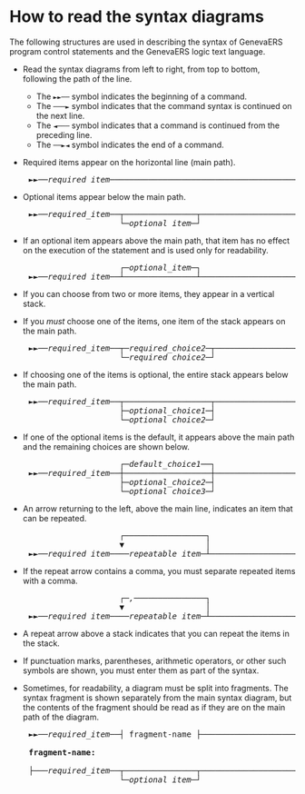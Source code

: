 # How to read the syntax diagrams

The following structures are used in describing the syntax of GenevaERS program control statements and the GenevaERS logic text language.    

- Read the syntax diagrams from left to right, from top to bottom, following the path of the line.  
  - The `►►──` symbol indicates the beginning of a command.  
  - The `───►` symbol indicates that the command syntax is continued on the next line.
  - The `◄───` symbol indicates that a command is continued from the preceding line.  
  - The `──►◄` symbol indicates the end of a command.  
  
     
- Required items appear on the horizontal line (main path).
<pre>
<i>    ►►──required_item──────────────────────────────────────────────►◄</i>
</pre>
- Optional items appear below the main path.
<pre>
<i>    ►►──required_item──┬───────────────┬───────────────────────────►◄</i>
<i>                       └─optional_item─┘</i>   
</pre>
- If an optional item appears above the main path, that item has no effect on the
execution of the statement and is used only for readability.
<pre>
<i>                       ┌─optional_item─┐</i>   
<i>    ►►──required_item──┴───────────────┴───────────────────────────►◄</i>
</pre>

- If you can choose from two or more items, they appear in a vertical stack.
  
- If you *must* choose one of the items, one item of the stack appears on the main path.
<pre>
<i>    ►►──required_item──┬─required_choice2─┬────────────────────────►◄</i>
<i>                       └─required_choice2─┘</i>   
</pre>
- If choosing one of the items is optional, the entire stack appears below the main path.
<pre>
<i>    ►►──required_item──┬──────────────────┬────────────────────────►◄</i>
<i>                       ├─optional_choice1─┤</i>
<i>                       └─optional_choice2─┘</i>   
</pre>
- If one of the optional items is the default, it appears above the main path and the remaining choices are shown below.
<pre>
<i>                       ┌─default_choice1──┐</i>   
<i>    ►►──required_item──┼──────────────────┼────────────────────────►◄</i>
<i>                       ├─optional_choice2─┤</i>   
<i>                       └─optional_choice3─┘</i>   
</pre>
- An arrow returning to the left, above the main line, indicates an item that can be repeated.
<pre>
<i>                       ┌─────────────────┐</i>   
<i>                       ▼                 │</i>   
<i>    ►►──required_item────repeatable_item─┴─────────────────────────►◄</i>
</pre>
- If the repeat arrow contains a comma, you must separate repeated items with a comma.
<pre>
<i>                       ┌─,───────────────┐</i>   
<i>                       ▼                 │</i>   
<i>    ►►──required_item────repeatable_item─┴─────────────────────────►◄</i>
</pre>
- A repeat arrow above a stack indicates that you can repeat the items in the stack.
     
- If punctuation marks, parentheses, arithmetic operators, or other such symbols are shown, you must enter them as part of the syntax.

- Sometimes, for readability, a diagram must be split into fragments. The syntax fragment is shown separately from the main syntax diagram, but the contents of the fragment should be read as if they are on the main path of the diagram.
  
<pre>
<i>    ►►──required_item</i>──┤ fragment-name ├───────────────────────────►◄
    
<b>    fragment-name:</b>

<i>    ├───required_item──┬───────────────┬────────────────────────────┤</i>
<i>                       └─optional_item─┘</i>   
</pre>
